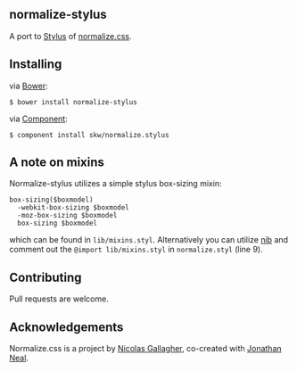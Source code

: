 ## normalize-stylus

A port to [Stylus](https://github.com/learnboost/stylus) of [normalize.css](https://github.com/necolas/normalize.css).

## Installing

via [Bower](https://github.com/bower/bower):

```
$ bower install normalize-stylus
```

via [Component](https://github.com/component/component):

```
$ component install skw/normalize.stylus
```

## A note on mixins

Normalize-stylus utilizes a simple stylus box-sizing mixin:

```
box-sizing($boxmodel)
  -webkit-box-sizing $boxmodel
  -moz-box-sizing $boxmodel
  box-sizing $boxmodel
```

which can be found in `lib/mixins.styl`. Alternatively you can utilize [nib](https://github.com/visionmedia/nib) and comment out the `@import lib/mixins.styl` in `normalize.styl` (line 9).

## Contributing

Pull requests are welcome.

## Acknowledgements

Normalize.css is a project by [Nicolas Gallagher](https://github.com/necolas),
co-created with [Jonathan Neal](https://github.com/jonathantneal).